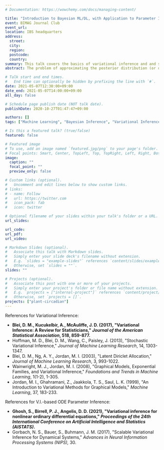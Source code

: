 ```yaml
---
# Documentation: https://wowchemy.com/docs/managing-content/

title: "Introduction to Bayesian ML/DL, with Application to Parameter Inference of Coupled Non-linear ODEs - Part 2"
event: BIMAG Journal Club
event_url:
location: IBS headquarters
address:
  street:
  city:
  region:
  postcode:
  country:
summary: This talk covers the basics of variational inference and and some recent advances in its application to parameter inference of coupled non-linear ODEs.
abstract: The problem of approximating the posterior distribution (or density estimation in general) is a crucial problem in Bayesian statistics, in which intractable integrals often become the computational bottleneck. MCMC sampling is the most widely used family of algorithms for approximating posteriors. However, if the underlying graphical model is too complex or the data is in very high dimensions, then such sampling-based methodologies run into several problems. Variational inference (Jordan et al., 1999; Wainwright and Jordan, 2008) is a family of machine learning methodologies that transforms the problem of approximating posterior densities to an optimization, which lets us circumvent all such problems. In the first part, I will introduce the general framework of variational inference and some underlying theory. In the second part, I will introduce some recent works on applying variational inference to parameter inference of coupled non-linear ODEs arising in various biological contexts.

# Talk start and end times.
#   End time can optionally be hidden by prefixing the line with `#`.
date: 2021-05-07T12:30:00+09:00
date_end: 2021-05-07T14:00:00+09:00
all_day: false

# Schedule page publish date (NOT talk date).
publishDate: 2020-10-27T01:47:47+09:00

authors: []
tags: ["Machine Learning", "Bayesian Inference", "Variational Inference", "ODE"]

# Is this a featured talk? (true/false)
featured: false

# Featured image
# To use, add an image named `featured.jpg/png` to your page's folder. 
# Focal points: Smart, Center, TopLeft, Top, TopRight, Left, Right, BottomLeft, Bottom, BottomRight.
image:
  caption: ""
  focal_point: ""
  preview_only: false

# Custom links (optional).
#   Uncomment and edit lines below to show custom links.
# links:
# - name: Follow
#   url: https://twitter.com
#   icon_pack: fab
#   icon: twitter

# Optional filename of your slides within your talk's folder or a URL.
url_slides:

url_code:
url_pdf:
url_video:

# Markdown Slides (optional).
#   Associate this talk with Markdown slides.
#   Simply enter your slide deck's filename without extension.
#   E.g. `slides = "example-slides"` references `content/slides/example-slides.md`.
#   Otherwise, set `slides = ""`.
slides: ""

# Projects (optional).
#   Associate this post with one or more of your projects.
#   Simply enter your project's folder or file name without extension.
#   E.g. `projects = ["internal-project"]` references `content/project/deep-learning/index.md`.
#   Otherwise, set `projects = []`.
projects: ["plant-circadian"]
---
```




References for Variational Inference:

- **Blei, D. M., Kucukelbir, A., McAuliffe, J. D. (2017), "Variational Inference: A Review for Statisticians," *Journal of the American Statistical Association*, 518, 859-877.**
- Hoffman, M. D., Blei, D. M., Wang, C., Paisley, J. (2013), "Stochastic Variational Inference," *Journal of Machine Learning Research*, 14, 1303-1347.
- Blei, D. M., Ng, A. Y., Jordan, M. I. (2003), "Latent Diriclet Allocation," *Journal of Machine Learning Research*, 3, 993-1022.
- Wainwright, M. J., Jordan, M. I. (2008), "Graphical Models, Exponential Families, and Variational Inference," *Foundations and Trends in Machine Learning*, 1(1-2), 1-305.
- Jordan, M. I., Ghahramani, Z., Jaakkola, T. S., Saul, L. K. (1999), "An Introduction to Variational Methods for Graphical Models," *Machine Learning*, 37, 183-233.



References for V.I.-based ODE Parameter Inference:

- **Ghosh, S., Birrell, P. J., Angelis, D. D. (2021), "Variational inference for nonlinear ordinary differential equations," *Proceedings of the 24th International Conference on Artificial Intelligence and Statistics (AISTATS)*.**
- Gorbach, N. S., Bauer, S., Buhmann, J. M. (2017), "Scalable Variational Inference for Dynamical Systems," *Advances in Neural Information Processing Systems (NIPS),* 30.